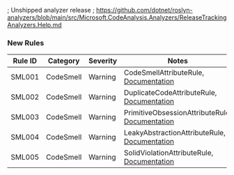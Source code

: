 ﻿; Unshipped analyzer release
; https://github.com/dotnet/roslyn-analyzers/blob/main/src/Microsoft.CodeAnalysis.Analyzers/ReleaseTrackingAnalyzers.Help.md

### New Rules

Rule ID | Category | Severity | Notes
--------|----------|----------|-------
SML001 | CodeSmell | Warning | CodeSmellAttributeRule, [Documentation](https://martinfowler.com/bliki/CodeSmell.html)
SML002 | CodeSmell | Warning | DuplicateCodeAttributeRule, [Documentation](https://github.com/rsvilenov/CodeSmellAnnotations/docs/DuplicateCode.md)
SML003 | CodeSmell | Warning | PrimitiveObsessionAttributeRule, [Documentation](https://github.com/rsvilenov/CodeSmellAnnotations/docs/PrimitiveObsession.md)
SML004 | CodeSmell | Warning | LeakyAbstractionAttributeRule, [Documentation](https://github.com/rsvilenov/CodeSmellAnnotations/docs/LeakyAbstraction.md)
SML005 | CodeSmell | Warning | SolidViolationAttributeRule, [Documentation](https://github.com/rsvilenov/CodeSmellAnnotations/docs/SolidViolation.md)
